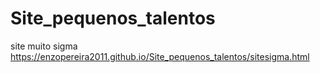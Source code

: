 # Site_pequenos_talentos
site muito sigma
https://enzopereira2011.github.io/Site_pequenos_talentos/sitesigma.html
